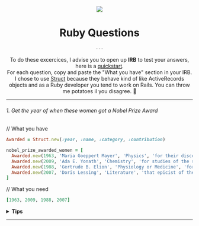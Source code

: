<div align="center">
  <img src="https://img.icons8.com/office/80/000000/ruby-programming-language.png">
  
  <h1>Ruby Questions</h1>
  
    ---

  <span>To do these excercices, I advise you to open up **IRB** to test your answers, here is a [quickstart](https://www.ruby-lang.org/en/documentation/quickstart/).</span></br>
  <span>For each question, copy and paste the "What you have" section in your IRB.</span><br/>
  <span>I chose to use [Struct](https://www.leighhalliday.com/ruby-struct) because they behave kind of like ActiveRecords objects and as a Ruby developer you tend to work on Rails. You can throw me potatoes il you disagree. :potato:</span>

---

  
 </div>

###### 1. Get the year of when these women got a Nobel Prize Award

// What you have
```ruby
Awarded = Struct.new(:year, :name, :category, :contribution)

nobel_prize_awarded_women = [
  Awarded.new(1963, 'Maria Goeppert Mayer', 'Physics', 'for their discoveries concerning nuclear shell structure'),
  Awarded.new(2009, 'Ada E. Yonath', 'Chemistry', 'for studies of the structure and function of the ribosome'),
  Awarded.new(1988, 'Gertrude B. Elion', 'Physiology or Medicine', 'for their discoveries of important principles for drug treatment'),
  Awarded.new(2007, 'Doris Lessing', 'Literature', 'that epicist of the female experience, who with scepticism, fire and visionary power has subjected a divided civilisation to scrutiny')
]
```

// What you need
```ruby
[1963, 2009, 1988, 2007]
```

<details><summary><b>Tips</b></summary>
  <p>
    <strong>Map</strong> method, here is a <a href="https://www.rubyguides.com/2018/10/ruby-map-method/">tutorial</a>.
  </p>

  <details><summary><b>Answer</b></summary>
  <p>

```ruby
nobel_prize_awarded_women.map { |awarded| awarded.year }
```


  </p>
  </details>
</details>

---
